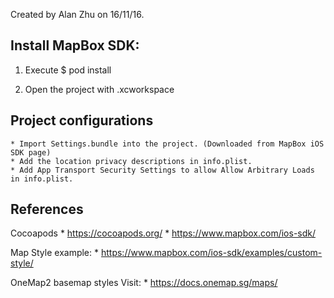 Created by Alan Zhu on 16/11/16.

## Install MapBox SDK:

1. Execute $ pod install

2. Open the project with <project name>.xcworkspace


## Project configurations
    * Import Settings.bundle into the project. (Downloaded from MapBox iOS SDK page)
    * Add the location privacy descriptions in info.plist.
    * Add App Transport Security Settings to allow Allow Arbitrary Loads in info.plist.

## References

Cocoapods
    * https://cocoapods.org/
    * https://www.mapbox.com/ios-sdk/

Map Style example:
    * https://www.mapbox.com/ios-sdk/examples/custom-style/


OneMap2 basemap styles Visit:
    * https://docs.onemap.sg/maps/





